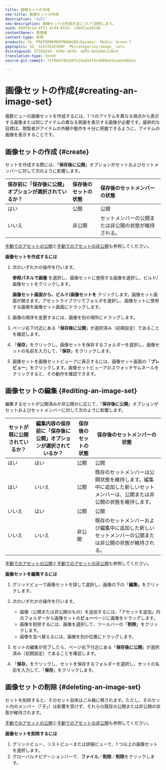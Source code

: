 ```yaml
---
title: 画像セットの作成
seo-title: 画像セットの作成
description: 'null'
seo-description: 画像セットの作成方法について説明します。
uuid: 689fdc14-4f51-4c94-8515- cd8551e101d8
contentOwner: 管理者
content-type: 参照
products: SG_ PREPERNEMENTMANAGER/Dynamic- Media- Scene-7
geptopics: SG_ SCESTESEVENT_ PK/categories/image_ sets
discoiquuid: 3f356410- b30e-4870- ad95-6e5a9dc126c8
translation-type: tm+mt
source-git-commit: 75f006fd81b0fe2dad5479cdd98e45eaada46b2a

---
```



# 画像セットの作成{#creating-an-image-set}

複数ビューの画像セットを作成するには、1 つのアイテムを異なる視点から表示する画像または同じアイテムの異なる側面を表示する画像が必要です。最終的な目標は、閲覧者がアイテムの外観や動作を十分に把握できるように、アイテムの画像を表示することです。

## 画像セットの作成 {#create}

セットを作成する際には、「**保存後に公開**」オプションがセットおよびセットメンバーに対して次のように影響します。

| 保存前に「保存後に公開」オプションが選択されているか？ | 保存後のセットの状態 | 保存後のセットメンバーの状態 |
|:--- |:--- |:--- |
| はい | 公開 | 公開 |
| いいえ | 非公開 | セットメンバーの公開または非公開の状態が維持される。 |

[手動でのアセットの公開](publishing-files.md#manually_publishing_assets)と[手動でのアセットの非公開](publishing-files.md#manually_unpublishing_assets)も参照してください。

**画像セットを作成するには**

1. 次のいずれかの操作を行います。

   **参照パネルで画像** を選択し、画像セットに使用する画像を選択し、ビルド/画像セットをクリックします。

   **画像セット画面から、ビルド/画像セットを** クリックします。画像セット画面が開きます。アセットライブラリでフォルダを選択し、画像セットに使用する画像を画像セット画面にドラッグします。

1. 画像の順序を変更するには、画像を別の場所にドラッグします。
1. ページ右下付近にある「**保存後に公開**」が選択済み（初期設定）であることを確認します。
1. 「**保存**」をクリックし、画像セットを保存するフォルダーを選択し、画像セットの名前を入力して、「**保存**」をクリックします。
1. 画像セットを画像セットビューアに表示するには、画像セット画面の「**プレビュー**」をクリックします。画像セットビューアのスウォッチサムネールをクリックすると、その動作を確認できます。

## 画像セットの編集 {#editing-an-image-set}

編集するセットが公開済みか非公開かに応じて、「**保存後に公開**」オプションがセットおよびセットメンバーに対して次のように影響します。

| セットが既に公開されているか？ | 編集内容の保存前に「保存後に公開」オプションが選択されているか？ | 保存後のセットの状態 | 保存後のセットメンバーの状態 |
|--- |--- |--- |--- |
| はい | はい | 公開 | 公開 |
| はい | いいえ | 公開 | 既存のセットメンバーは公開状態を維持します。編集中に追加した新しいセットメンバーは、公開または非公開の状態を維持します。 |
| いいえ | はい | 公開 | 公開 |
| いいえ | いいえ | 非公開 | 既存のセットメンバーおよび編集中に追加した新しいセットメンバーの公開または非公開の状態が維持される。 |

[手動でのアセットの公開](publishing-files.md#manually_publishing_assets)と[手動でのアセットの非公開](publishing-files.md#manually_unpublishing_assets)も参照してください。

**画像セットを編集するには**

1. グリッドビューで画像セットを探して選択し、画像の下の「**編集**」をクリックします。
1. 次のいずれかの操作を行います。

   * 画像（公開または非公開のもの）を追加するには、「アセットを追加」内のフォルダーから画像セットの&#x200B;**ビュー**&#x200B;ページに画像をドラッグします。
   * 画像を削除するには、画像を選択して、ツールバーの「**削除**」をクリックします。
   * 画像を並べ替えるには、画像を別の位置にドラッグします。

1. セットの編集が完了したら、ページ右下付近にある「**保存後に公開**」が選択済み（初期設定）であることを確認します。
1. 「**保存**」をクリックし、セットを保存するフォルダーを選択し、セットの名前を入力して、「**保存**」をクリックします。

## 画像セットの削除 {#deleting-an-image-set}

セットを削除すると、そのセット自体はごみ箱に移されます。ただし、そのセット内のメンバー（「子」）は影響を受けず、それらの既存の公開または非公開の状態が維持されます。

[手動でのアセットの公開](publishing-files.md#manually_publishing_assets)と[手動でのアセットの非公開](publishing-files.md#manually_unpublishing_assets)も参照してください。

**画像セットを削除するには**

1. グリッドビュー、リストビューまたは詳細ビューで、1 つ以上の画像セットを選択します。
1. グローバルナビゲーションバーで、**ファイル**／**削除**／**削除**&#x200B;をクリックします。

